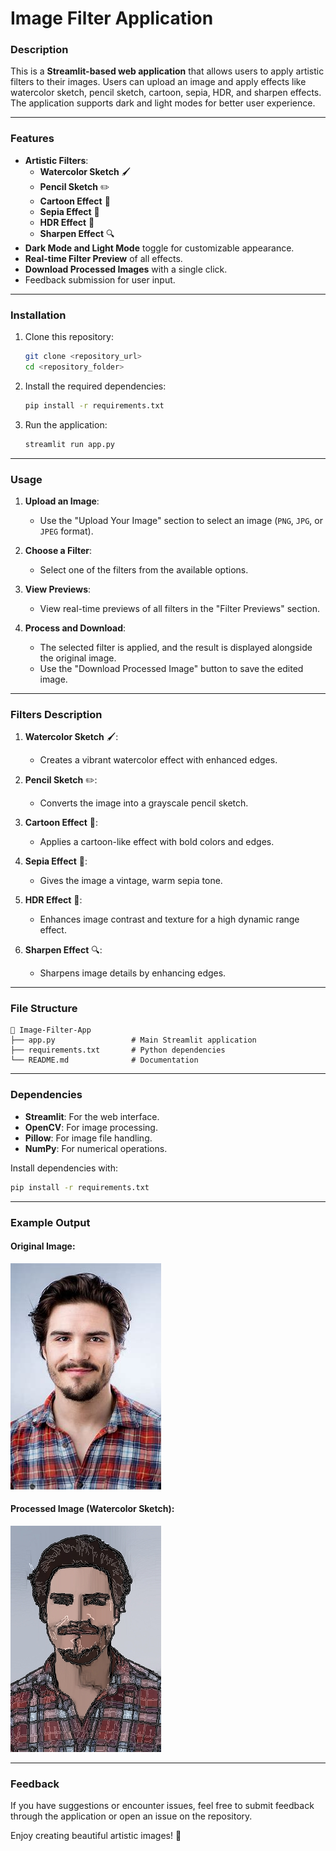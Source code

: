 # Image Filter Application

### Description
This is a **Streamlit-based web application** that allows users to apply artistic filters to their images. Users can upload an image and apply effects like watercolor sketch, pencil sketch, cartoon, sepia, HDR, and sharpen effects. The application supports dark and light modes for better user experience.

---

### Features
- **Artistic Filters**:
  - **Watercolor Sketch** 🖌️
  - **Pencil Sketch** ✏️
  - **Cartoon Effect** 🎨
  - **Sepia Effect** 📜
  - **HDR Effect** 🌄
  - **Sharpen Effect** 🔍
- **Dark Mode and Light Mode** toggle for customizable appearance.
- **Real-time Filter Preview** of all effects.
- **Download Processed Images** with a single click.
- Feedback submission for user input.

---

### Installation

1. Clone this repository:
   ```bash
   git clone <repository_url>
   cd <repository_folder>
   ```

2. Install the required dependencies:
   ```bash
   pip install -r requirements.txt
   ```

3. Run the application:
   ```bash
   streamlit run app.py
   ```

---

### Usage

1. **Upload an Image**:
   - Use the "Upload Your Image" section to select an image (`PNG`, `JPG`, or `JPEG` format).

2. **Choose a Filter**:
   - Select one of the filters from the available options.

3. **View Previews**:
   - View real-time previews of all filters in the "Filter Previews" section.

4. **Process and Download**:
   - The selected filter is applied, and the result is displayed alongside the original image.
   - Use the "Download Processed Image" button to save the edited image.

---

### Filters Description

1. **Watercolor Sketch** 🖌️:
   - Creates a vibrant watercolor effect with enhanced edges.

2. **Pencil Sketch** ✏️:
   - Converts the image into a grayscale pencil sketch.

3. **Cartoon Effect** 🎨:
   - Applies a cartoon-like effect with bold colors and edges.

4. **Sepia Effect** 📜:
   - Gives the image a vintage, warm sepia tone.

5. **HDR Effect** 🌄:
   - Enhances image contrast and texture for a high dynamic range effect.

6. **Sharpen Effect** 🔍:
   - Sharpens image details by enhancing edges.

---

### File Structure

```plaintext
📁 Image-Filter-App
├── app.py                 # Main Streamlit application
├── requirements.txt       # Python dependencies
└── README.md              # Documentation
```

---

### Dependencies

- **Streamlit**: For the web interface.
- **OpenCV**: For image processing.
- **Pillow**: For image file handling.
- **NumPy**: For numerical operations.

Install dependencies with:
```bash
pip install -r requirements.txt
```

---

### Example Output

#### Original Image:
![Original](sample_img\download.jpg)

#### Processed Image (Watercolor Sketch):
![Watercolor](processed\portrait_man_watersketch.jpg)

---

### Feedback

If you have suggestions or encounter issues, feel free to submit feedback through the application or open an issue on the repository.

Enjoy creating beautiful artistic images! 🎨
